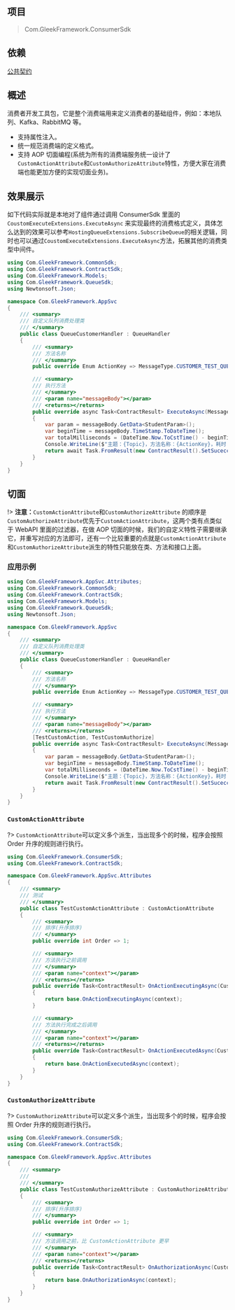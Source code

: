 ## 项目

> Com.GleekFramework.ConsumerSdk

## 依赖

[公共契约](/docs/zh-cn/components/ContractSdk.md)

## 概述

消费者开发工具包，它是整个消费端用来定义消费者的基础组件，例如：本地队列、Kafka、RabbitMQ 等。

- 支持属性注入。
- 统一规范消费端的定义格式。
- 支持 AOP 切面编程(系统为所有的消费端服务统一设计了`CustomActionAttribute`和`CustomAuthorizeAttribute`特性，方便大家在消费端也能更加方便的实现切面业务)。

## 效果展示

如下代码实际就是本地对了组件通过调用 ConsumerSdk 里面的 `CoustomExecuteExtensions.ExecuteAsync` 来实现最终的消费格式定义，具体怎么达到的效果可以参考`HostingQueueExtensions.SubscribeQueue`的相关逻辑，同时也可以通过`CoustomExecuteExtensions.ExecuteAsync`方法，拓展其他的消费类型中间件。

```C#
using Com.GleekFramework.CommonSdk;
using Com.GleekFramework.ContractSdk;
using Com.GleekFramework.Models;
using Com.GleekFramework.QueueSdk;
using Newtonsoft.Json;

namespace Com.GleekFramework.AppSvc
{
    /// <summary>
    /// 自定义队列消费处理类
    /// </summary>
    public class QueueCustomerHandler : QueueHandler
    {
        /// <summary>
        /// 方法名称
        /// </summary>
        public override Enum ActionKey => MessageType.CUSTOMER_TEST_QUEUE_NAME;

        /// <summary>
        /// 执行方法
        /// </summary>
        /// <param name="messageBody"></param>
        /// <returns></returns>
        public override async Task<ContractResult> ExecuteAsync(MessageBody messageBody)
        {
            var param = messageBody.GetData<StudentParam>();
            var beginTime = messageBody.TimeStamp.ToDateTime();
            var totalMilliseconds = (DateTime.Now.ToCstTime() - beginTime).TotalMilliseconds;
            Console.WriteLine($"主题：{Topic}，方法名称：{ActionKey}，耗时：{totalMilliseconds}，参数：{JsonConvert.SerializeObject(param)}");
            return await Task.FromResult(new ContractResult().SetSuceccful(messageBody.SerialNo));
        }
    }
}
```

## 切面

!> **注意：**`CustomActionAttribute`和`CustomAuthorizeAttribute` 的顺序是`CustomAuthorizeAttribute`优先于`CustomActionAttribute`，这两个类有点类似于 WebAPI 里面的过滤器，在做 AOP 切面的时候，我们的自定义特性子需要继承它，并重写对应的方法即可，还有一个比较重要的点就是`CustomActionAttribute`和`CustomAuthorizeAttribute`派生的特性只能放在类、方法和接口上面。

### 应用示例

```C#
using Com.GleekFramework.AppSvc.Attributes;
using Com.GleekFramework.CommonSdk;
using Com.GleekFramework.ContractSdk;
using Com.GleekFramework.Models;
using Com.GleekFramework.QueueSdk;
using Newtonsoft.Json;

namespace Com.GleekFramework.AppSvc
{
    /// <summary>
    /// 自定义队列消费处理类
    /// </summary>
    public class QueueCustomerHandler : QueueHandler
    {
        /// <summary>
        /// 方法名称
        /// </summary>
        public override Enum ActionKey => MessageType.CUSTOMER_TEST_QUEUE_NAME;

        /// <summary>
        /// 执行方法
        /// </summary>
        /// <param name="messageBody"></param>
        /// <returns></returns>
        [TestCustomAction, TestCustomAuthorize]
        public override async Task<ContractResult> ExecuteAsync(MessageBody messageBody)
        {
            var param = messageBody.GetData<StudentParam>();
            var beginTime = messageBody.TimeStamp.ToDateTime();
            var totalMilliseconds = (DateTime.Now.ToCstTime() - beginTime).TotalMilliseconds;
            Console.WriteLine($"主题：{Topic}，方法名称：{ActionKey}，耗时：{totalMilliseconds}，参数：{JsonConvert.SerializeObject(param)}");
            return await Task.FromResult(new ContractResult().SetSuceccful(messageBody.SerialNo));
        }
    }
}
```

### `CustomActionAttribute`

?> `CustomActionAttribute`可以定义多个派生，当出现多个的时候，程序会按照 Order 升序的规则进行执行。

```C#
using Com.GleekFramework.ConsumerSdk;
using Com.GleekFramework.ContractSdk;

namespace Com.GleekFramework.AppSvc.Attributes
{
    /// <summary>
    /// 测试
    /// </summary>
    public class TestCustomActionAttribute : CustomActionAttribute
    {
        /// <summary>
        /// 排序(升序排序)
        /// </summary>
        public override int Order => 1;

        /// <summary>
        /// 方法执行之前调用
        /// </summary>
        /// <param name="context"></param>
        /// <returns></returns>
        public override Task<ContractResult> OnActionExecutingAsync(CustomActionExecutingContext context)
        {
            return base.OnActionExecutingAsync(context);
        }

        /// <summary>
        /// 方法执行完成之后调用
        /// </summary>
        /// <param name="context"></param>
        /// <returns></returns>
        public override Task<ContractResult> OnActionExecutedAsync(CustomActionExecutedContext context)
        {
            return base.OnActionExecutedAsync(context);
        }
    }
}
```

### `CustomAuthorizeAttribute`

?> `CustomAuthorizeAttribute`可以定义多个派生，当出现多个的时候，程序会按照 Order 升序的规则进行执行。

```C#
using Com.GleekFramework.ConsumerSdk;
using Com.GleekFramework.ContractSdk;

namespace Com.GleekFramework.AppSvc.Attributes
{
    /// <summary>
    ///
    /// </summary>
    public class TestCustomAuthorizeAttribute : CustomAuthorizeAttribute
    {
        /// <summary>
        /// 排序(升序排序)
        /// </summary>
        public override int Order => 1;

        /// <summary>
        /// 方法调用之前，比 CustomActionAttribute 更早
        /// </summary>
        /// <param name="context"></param>
        /// <returns></returns>
        public override Task<ContractResult> OnAuthorizationAsync(CustomAuthorizationContext context)
        {
            return base.OnAuthorizationAsync(context);
        }
    }
}
```
